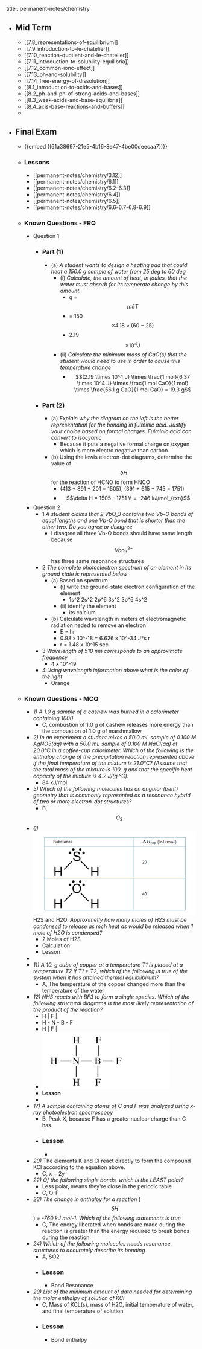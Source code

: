 title:: permanent-notes/chemistry

- ## Mid Term
	- [[7.8_representations-of-equilibrium]]
	- [[7.9_introduction-to-le-chatelier]]
	- [[7.10_reaction-quotient-and-le-chatelier]]
	- [[7.11_introduction-to-solubility-equilibria]]
	- [[7.12_common-ionc-effect]]
	- [[7.13_ph-and-solubility]]
	- [[7.14_free-energy-of-dissolution]]
	- [[8.1_introduction-to-acids-and-bases]]
	- [[8.2_ph-and-ph-of-strong-acids-and-bases]]
	- [[8.3_weak-acids-and-base-equilibria]]
	- [[8.4_acis-base-reactions-and-buffers]]
	-
- ## Final Exam
	- {{embed ((61a38697-21e5-4b16-8e47-4be00deecaa7))}}
	- ### Lessons
		- [[permanent-notes/chemistry/3.12]]
		- [[permanent-notes/chemistry/6.1]]
		- [[permanent-notes/chemistry/6.2-6.3]]
		- [[permanent-notes/chemistry/6.4]]
		- [[permanent-notes/chemistry/6.5]]
		- [[permanent-notes/chemistry/6.6-6.7-6.8-6.9]]
	- ### Known Questions - FRQ
		- Question 1
			- ### Part (1)
				- (a) _A student wants to design a heating pad that could heat a 150.0 g sample of water from 25 deg to 60 deg_
					- (i) _Calculate, the amount of heat, in joules, that the water must absorb for its temperate change by this amount._
						- q = $$m \delta T$$
						- = 150 $$\times 4.18 \times (60 - 25)$$
						- 2.19 $$\times 10^4 J$$
					- (ii) _Calculate the minimum mass of CaO(s) that the student would need to use in order to cause this temperature change_
						- $$(2.19 \times 10^4 J) \times \frac{1 mol}{6.37 \times 10^4 J} \times \frac{1 mol CaO}{1 mol} \times \frac{56.1 g CaO}{1 mol CaO} = 19.3 g$$
			- ### Part (2)
				- (a) _Explain why the diagram on the left is the better representation for the bonding in fulminic acid. Justify your choice based on formal charges. Fulminic acid can convert to isocyanic_
					- Because it puts a negative formal charge on oxygen which is more electro negative than carbon
				- (b) Using the lewis electron-dot diagrams, determine the value of $$\delta H$$ for the reaction of HCNO to form HNCO
					- (413 + 891 + 201 = 1505), (391 + 615 + 745 = 1751)
					- $$\delta H = 1505 - 1751 \\ 
					  = -246 kJ/mol_{rxn}$$
		- Question 2
			- 1  _A student claims that 2 VbO_3 contains two Vb-O bonds of equal lengths and one Vb-O bond that is shorter than the other two. Do you agree or disagree_
				- i disagree all three Vb-O bonds should have same length because $$Vbo_3^{2-}$$ has three same resonance structures
			- 2 _The complete photoelectron spectrum of an element in its ground state is represented below_
				- (a) Based on spectrum
					- (i) write the ground-state electron configuration of the element
						- 1s^2 2s^2 2p^6 3s^2 3p^6 4s^2
					- (ii) identfy the element
						- its calcium
				- (b) Calculate wavelength in meters of electromagnetic radiation neded to remove an electron
					- E = hr
					- 0.98 x 10^-18 = 6.626 x 10^-34 J*s r
					- r = 1.48 x 10^15 sec
			- 3 _Wavelength of 510 nm corresponds to an approximate frequency_
				- 4 x 10^-19
			- 4 _Using wavelength information above what is the color of the light_
				- Orange
	- ### Known Questions - MCQ
		- _1) A 1.0 g sample of a cashew was burned in a calorimeter containing 1000_
			- C, combustion of 1.0 g of cashew releases more energy than the combustion of 1.0 g of marshmallow
		- _2) In an experiment a student mixes a 50.0 mL sample of 0.100 M AgNO3(aq) with a 50.0 mL sample of 0.100 M NaCl(aq) at 20.0°C in a coffee-cup calorimeter. Which of the following is the enthalpy change of the precipitation reaction represented above if the final temperature of the mixture is 21.0°C? (Assume that the total mass of the mixture is 100. g and that the specific heat capacity of the mixture is 4.2 J/(g °C)._
			- 84 kJ/mol
		- _5) Which of the following molecules has an angular (bent) geometry that is commonly represented as a resonance hybrid of two or more electron-dot structures?_
			- B, $$O_3$$
		- _6)_ ![image.png](../assets/image_1638634969198_0.png) H2S and H2O. _Approximetly how many moles of H2S must be condensed to release as mch heat as would be released when 1 mole of H2O is condensed?_
			- 2 Moles of H2S
			- Calculation
			- Lesson
		-
		- _11) A 10. g cube of copper at a temperature T1 is placed at a temperature T2  if T1 > T2, which of the following is true of the system when it has attained thermal equiblibirum?_
			- A, The temperature of the copper changed more than the temperature of the water
		- _12) NH3 reacts with BF3 to form a single species. Which of the following structural diagrams is the most likely representation of the product of the reaction?_
			- H    |   F |
			- H - N - B - F
			- H    |   F |
			- ![image.png](../assets/image_1638633448175_0.png)
			- **Lesson**
			-
		- _17) A sample containing atoms of C and F was analyzed using x-ray photoelectron spectroscopy_
			- B, Peak X, because F has a greater nuclear charge than C has.
			- ### Lesson
				-
		- _20)_ The elements K and Cl react directly to form the compound KCl according to the equation above.
			- C, x + 2y
		- _22) Of the following single bonds, which is the LEAST polar?_
			- Less polar, means they're close in the periodic table
			- C, O-F
		- _23) The change in enthalpy for a reaction_ ($$\delta H$$) _= -760 kJ mol-1. Which of the following statements is true_
			- C, The energy liberated when bonds are made during the reaction is greater than the energy required to break bonds during the reaction.
		- _24) Which of the following molecules needs resonance structures to accurately describe its bonding_
			- A, SO2
			- ### Lesson
				- Bond Resonance
		- _29) List of the minimum amount of data needed for determining the molar enthalpy of solution of KCl_
			- C, Mass of KCL(s), mass of H2O, initial temperature of water, and final temperature of solution
			- ### Lesson
				- Bond enthalpy